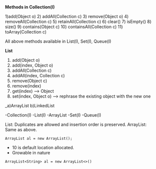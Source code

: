 **Methods in Collection(I)**

1)add(Object o)
2) addAll(Collection c)
3) remove(Object o)
4) removeAll(Collection c)
5) retainAll(Collection c)
6) clear()
7) isEmpty()
8) size()
9) contains(Object c)
10) containsAll(Collection c)
11) toArray(Collection c)

All above methods available in List(I), Set(I), Queue(I)

**List**



1) add(Object o)
2) add(index, Object o)
3) addAll(Collection c)
4) addAll(index, Collection c)
5) remove(Object c)
6) remove(index)
7) get(index) --> Object
8) set(index, Object o) --> rephrase the existing object with the new one

_a)ArrayList
b)LinkedList


-Collection(I)
    -List(I)
        -ArrayList
    -Set(I)
    -Queue(I)


List: Duplicates are allowed and insertion order is preserved.
ArrayList: Same as above.

`ArrayList al = new ArrayList();
`
- 10 is default location allocated.
- Growable in nature

`ArrayList<String> al = new ArrayList<>()`
